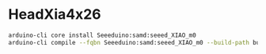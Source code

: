 # HeadXia4x26

```sh
arduino-cli core install Seeeduino:samd:seeed_XIAO_m0
arduino-cli compile --fqbn Seeeduino:samd:seeed_XIAO_m0 --build-path build
```
